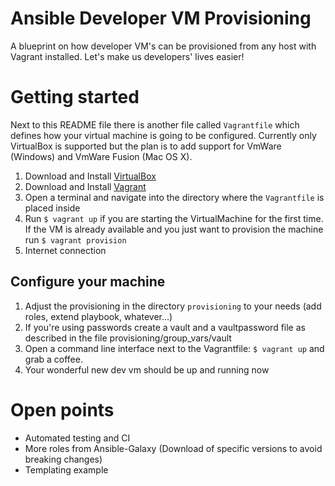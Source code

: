 # Ansible Developer VM Provisioning
A blueprint on how developer VM's can be provisioned from any host with Vagrant installed. Let's make us developers' lives easier!

# Getting started

Next to this README file there is another file called `Vagrantfile` which defines how your virtual
machine is going to be configured. Currently only VirtualBox is supported but the plan is to add support for VmWare (Windows) and VmWare Fusion (Mac OS X).

1. Download and Install [VirtualBox](https://www.virtualbox.org/wiki/Downloads)
2. Download and Install [Vagrant](https://www.vagrantup.com/downloads.html)
3. Open a terminal and navigate into the directory where the `Vagrantfile` is placed inside
4. Run `$ vagrant up` if you are starting the VirtualMachine for the first time. If the VM is already available and you just want to provision the machine run `$ vagrant provision` 
4. Internet connection

## Configure your machine
1. Adjust the provisioning in the directory `provisioning` to your needs (add roles, extend playbook, whatever...)
2. If you're using passwords create a vault and a vaultpassword file as described in the file provisioning/group_vars/vault
3. Open a command line interface next to the Vagrantfile: `$ vagrant up` and grab a coffee.
4. Your wonderful new dev vm should be up and running now

# Open points
* Automated testing and CI
* More roles from Ansible-Galaxy (Download of specific versions to avoid breaking changes)
* Templating example